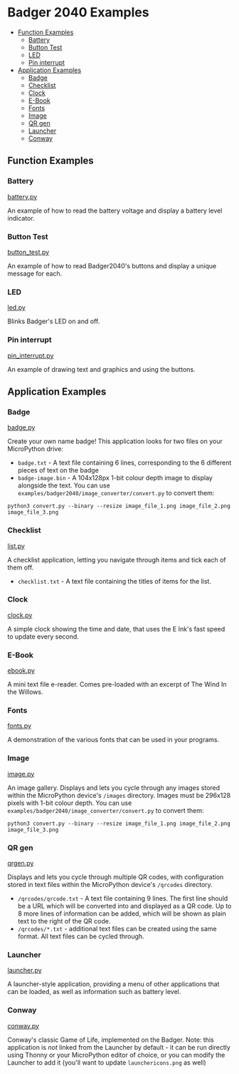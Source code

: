 # Badger 2040 Examples <!-- omit in toc -->

- [Function Examples](#function-examples)
  - [Battery](#battery)
  - [Button Test](#button-test)
  - [LED](#led)
  - [Pin interrupt](#pin-interrupt)
- [Application Examples](#application-examples)
  - [Badge](#badge)
  - [Checklist](#checklist)
  - [Clock](#clock)
  - [E-Book](#e-book)
  - [Fonts](#fonts)
  - [Image](#image)
  - [QR gen](#qr-gen)
  - [Launcher](#launcher)
  - [Conway](#conway)


## Function Examples

### Battery
[battery.py](battery.py)

An example of how to read the battery voltage and display a battery level indicator.

### Button Test
[button_test.py](button_test.py)

An example of how to read Badger2040's buttons and display a unique message for each.

### LED
[led.py](led.py)

Blinks Badger's LED on and off.

### Pin interrupt
[pin_interrupt.py](pin_interrupt.py)

An example of drawing text and graphics and using the buttons.

## Application Examples

### Badge
[badge.py](badge.py)

Create your own name badge! This application looks for two files on your MicroPython drive:
* `badge.txt` - A text file containing 6 lines, corresponding to the 6 different pieces of text on the badge
* `badge-image.bin` - A 104x128px 1-bit colour depth image to display alongside the text. You can use `examples/badger2040/image_converter/convert.py` to convert them:

```shell
python3 convert.py --binary --resize image_file_1.png image_file_2.png image_file_3.png
```

### Checklist
[list.py](list.py)

A checklist application, letting you navigate through items and tick each of them off.

* `checklist.txt` - A text file containing the titles of items for the list.

### Clock
[clock.py](clock.py)

A simple clock showing the time and date, that uses the E Ink's fast speed to update every second.

### E-Book
[ebook.py](ebook.py)

A mini text file e-reader. Comes pre-loaded with an excerpt of The Wind In the Willows.

### Fonts
[fonts.py](fonts.py)

A demonstration of the various fonts that can be used in your programs.

### Image
[image.py](image.py)

An image gallery. Displays and lets you cycle through any images stored within the MicroPython device's `/images` directory. Images must be 296x128 pixels with 1-bit colour depth. You can use `examples/badger2040/image_converter/convert.py` to convert them:

```shell
python3 convert.py --binary --resize image_file_1.png image_file_2.png image_file_3.png
```

### QR gen
[qrgen.py](qrgen.py)

Displays and lets you cycle through multiple QR codes, with configuration stored in text files within the MicroPython device's `/qrcodes` directory.

- `/qrcodes/qrcode.txt` - A text file containing 9 lines. The first line should be a URL which will be converted into and displayed as a QR code. Up to 8 more lines of information can be added, which will be shown as plain text to the right of the QR code.
- `/qrcodes/*.txt` - additional text files can be created using the same format. All text files can be cycled through.

### Launcher
[launcher.py](launcher.py)

A launcher-style application, providing a menu of other applications that can be loaded, as well as information such as battery level.

### Conway
[conway.py](conway.py)

Conway's classic Game of Life, implemented on the Badger. Note: this application is *not* linked from the Launcher by default - it can be run directly using Thonny or your MicroPython editor of choice, or you can modify the Launcher to add it (you'll want to update `launchericons.png` as well)
